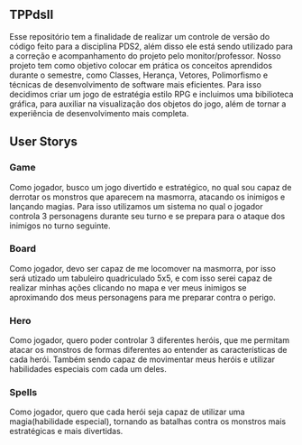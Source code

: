 ## TPPdsII
Esse repositório tem a finalidade de realizar um controle de versão do código feito para a disciplina PDS2, além disso ele está sendo utilizado para a correção e acompanhamento do projeto pelo monitor/professor. Nosso projeto tem como objetivo colocar em prática os conceitos aprendidos durante o semestre, como Classes, Herança, Vetores, Polimorfismo e técnicas de desenvolvimento de software mais eficientes. Para isso decidimos criar um jogo de estratégia estilo RPG e incluimos uma bibilioteca gráfica, para auxiliar na visualização dos objetos do jogo, além de tornar a experiência de desenvolvimento mais completa.      


## User Storys

### Game

Como jogador, busco um jogo divertido e estratégico, no qual sou capaz de derrotar os monstros que aparecem na masmorra, atacando os inimigos e lançando magias. Para isso utilizamos um sistema no qual o jogador controla 3 personagens durante seu turno e se prepara para o ataque dos inimigos no turno seguinte.

### Board

Como jogador, devo ser capaz de me locomover na masmorra, por isso será utizado um tabuleiro quadriculado 5x5, e com isso serei capaz de realizar minhas ações clicando no mapa e ver meus inimigos se aproximando dos meus personagens para me preparar contra o perigo. 

### Hero

Como jogador, quero poder controlar 3 diferentes heróis, que me permitam atacar os monstros de formas diferentes ao entender as características de cada herói. Também sendo capaz de movimentar meus heróis e utilizar habilidades especiais com cada um deles.

### Spells

Como jogador, quero que cada herói seja capaz de utilizar uma magia(habilidade especial), tornando as batalhas contra os monstros mais estratégicas e mais divertidas.
